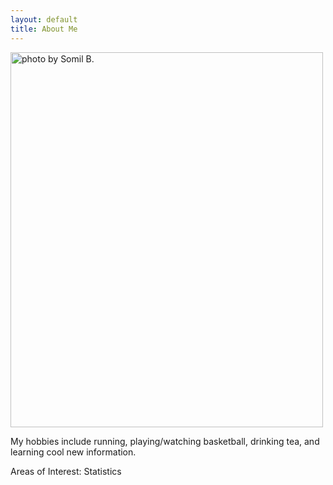 ```yaml
---
layout: default
title: About Me
---
```


<img src="/assets/pictures/jump.JPG" style="width:500px;height:600px;" title="photo by Somil B." class="center">

My hobbies include running, playing/watching basketball, drinking tea, and learning cool new information.



Areas of Interest: Statistics
